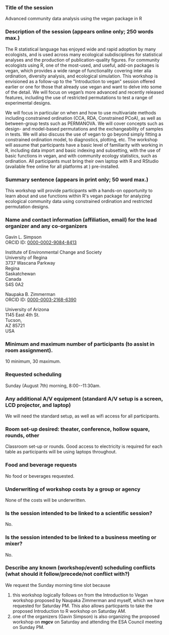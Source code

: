 ### Title of the session

Advanced community data analysis using the vegan package in R

### Description of the session (appears online only; 250 words max.)

The R statistical language has enjoyed wide and rapid adoption by many ecologists, and is used across many ecological subdisciplines for statistical analyses and the production of publication-quality figures. For community ecologists using R, one of the most-used, and useful, add-on packages is vegan, which provides a wide range of functionality covering inter alia ordination, diversity analysis, and ecological simulation. This workshop is envisioned as a follow-up to the "Introduction to vegan" session offered earlier or one for those that already use vegan and want to delve into some of the detail. We will focus on vegan’s more advanced and recently released features, including the use of restricted permutations to test a range of experimental designs.

We will focus in particular on when and how to use multivariate methods including constrained ordination (CCA, RDA, Constrained PCoA), as well as between-group tests such as PERMANOVA. We will cover concepts such as design- and model-based permutations and the exchangeability of samples in tests. We will also discuss the use of vegan to go beyond simply fitting a constrained ordination model, to diagnostics, plotting, etc. The workshop will assume that participants have a basic level of familiarity with working in R, including data import and basic indexing and subsetting, with the use of basic functions in vegan, and with community ecology statistics, such as ordination. All participants must bring their own laptop with R and RStudio (available free online for all platforms at ) pre-installed.

### Summary sentence (appears in print only; 50 word max.)

This workshop will provide participants with a hands-on opportunity to learn about and use functions within R's vegan package for analyzing ecological community data using constrained ordination and restricted permutation designs.

### Name and contact information (affiliation, email) for the lead organizer and any co-organizers

Gavin L. Simpson  
ORCID ID: [0000-0002-9084-8413](http://orcid.org/0000-0002-9084-8413)  

Institute of Environmental Change and Society  
University of Regina  
3737 Wascana Parkway  
Regina  
Saskatchewan  
Canada  
S4S 0A2

Naupaka B. Zimmerman  
ORCID ID: [0000-0003-2168-6390](http://orcid.org/0000-0003-2168-6390)  

University of Arizona  
1145 East 4th St.  
Tucson,  
AZ 85721  
USA

### Minimum and maximum number of participants (to assist in room assignment).
10 minimum, 30 maximum.

### Requested scheduling
Sunday (August 7th) morning, 8:00--11:30am. 

### Any additional A/V equipment (standard A/V setup is a screen, LCD projector, and laptop)
We will need the standard setup, as well as wifi access for all participants.

### Room set-up desired: theater, conference, hollow square, rounds, other
Classroom set-up or rounds. Good access to electricity is required for each table as participants will be using laptops throughout.

### Food and beverage requests
No food or beverages requested.

### Underwriting of workshop costs by a group or agency
None of the costs will be underwritten.

### Is the session intended to be linked to a scientific session?
No.

### Is the session intended to be linked to a business meeting or mixer?
No. 

### Describe any known (workshop/event) scheduling conflicts (what should it follow/precede/not conflict with?)
We request the Sunday morning time slot because

1. this workshop logically follows on from the Introduction to Vegan workshop proposed by Naupaka Zimmerman and myself, which we have requested for Saturday PM. This also allows particpants to take the proposed Introduction to R workshop on Saturday AM.
2. one of the organizers (Gavin Simpson) is also organizing the proposed workshop on **mgcv** on Saturday and attending the ESA Council meeting on Sunday PM.
